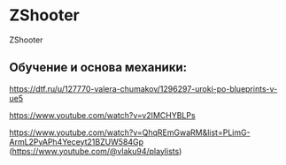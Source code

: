 # ZShooter
ZShooter



## Обучение и основа механики:

https://dtf.ru/u/127770-valera-chumakov/1296297-uroki-po-blueprints-v-ue5

https://www.youtube.com/watch?v=v2IMCHYBLPs

https://www.youtube.com/watch?v=QhqREmGwaRM&list=PLimG-ArmL2PyAPh4Yeceyt21BZUW584Gp (https://www.youtube.com/@vlaku94/playlists)






